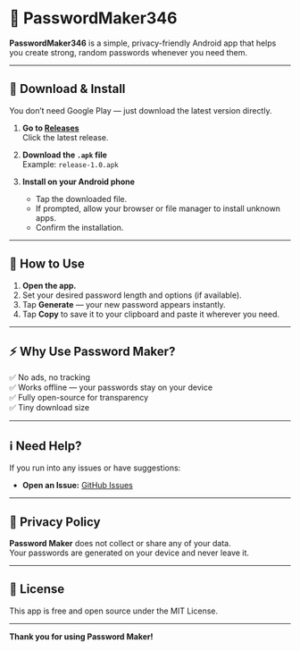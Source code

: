 # 🔑 PasswordMaker346

**PasswordMaker346** is a simple, privacy-friendly Android app that helps you create strong, random passwords whenever you need them.

---

## 📲 Download & Install

You don’t need Google Play — just download the latest version directly.

1. **Go to [Releases](https://github.com/CoderCat346/PasswordMaker346/releases)**  
   Click the latest release.

2. **Download the `.apk` file**  
   Example: `release-1.0.apk`

3. **Install on your Android phone**  
   - Tap the downloaded file.
   - If prompted, allow your browser or file manager to install unknown apps.
   - Confirm the installation.

---

## 🔐 How to Use

1. **Open the app.**  
2. Set your desired password length and options (if available).  
3. Tap **Generate** — your new password appears instantly.  
4. Tap **Copy** to save it to your clipboard and paste it wherever you need.

---

## ⚡ Why Use Password Maker?

✅ No ads, no tracking  
✅ Works offline — your passwords stay on your device  
✅ Fully open-source for transparency  
✅ Tiny download size

---

## ℹ️ Need Help?

If you run into any issues or have suggestions:
- **Open an Issue:** [GitHub Issues](https://github.com/CoderCat346/PasswordMaker346/issues)

---

## 🔏 Privacy Policy

**Password Maker** does not collect or share any of your data.  
Your passwords are generated on your device and never leave it.

---

## 📝 License

This app is free and open source under the MIT License.

---

**Thank you for using Password Maker!**  
